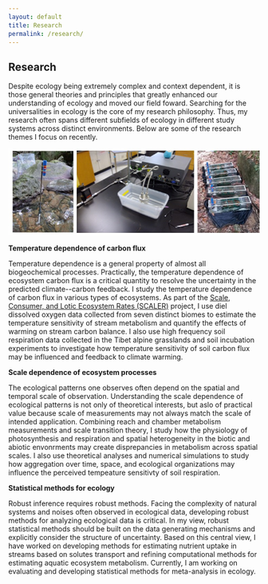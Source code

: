```yaml
---
layout: default
title: Research
permalink: /research/
---
```


## Research

Despite ecology being extremely complex and context dependent, it is those general theories and principles that greatly enhanced our understanding of ecology and moved our field foward. Searching for the universalities in ecology is the core of my research philosophy. Thus, my research often spans different subfields of ecology in different study systems across distinct environments. Below are some of the research themes I focus on recently.

![alt text](/files/research_banner.jpg)

**Temperature dependence of carbon flux**

Temperature dependence is a general property of almost all biogeochemical processes. Practically, the temperature dependence of ecosystem carbon flux is a critical quantity to resolve the uncertainty in the predicted climate--carbon feedback. I study the temperature dependence of carbon flux in various types of ecosystems. As part of the [Scale, Consumer, and Lotic Ecosystem Rates (SCALER)](http://www.k-state.edu/ecoforecasting/SCALER/) project, I use diel dissolved oxygen data collected from seven distinct biomes to estimate the temperature sensitivity of stream metabolism and quantify the effects of warming on stream carbon balance. I also use high frequency soil respiration data collected in the Tibet alpine grasslands and soil incubation experiments to investigate how temperature sensitivity of soil carbon flux may be influenced and feedback to climate warming.

**Scale dependence of ecosystem processes**

The ecological patterns one observes often depend on the spatial and temporal scale of observation. Understanding the scale dependence of ecological patterns is not only of theoretical interests, but aslo of practical value because scale of measurements may not always match the scale of intended application. Combining reach and chamber metabolism measurements and scale transition theory, I study how the physiology of photosynthesis and respiration and spatial heterogeneity in the biotic and abiotic envonrments may create disprepancies in metabolism across spatial scales. I also use theoretical analyses and numerical simulations to study how aggregation over time, space, and ecological organizations may influence the perceived tempeature sensitivty of soil respiration.

**Statistical methods for ecology**

Robust inference requires robust methods. Facing the complexity of natural systems and noises often observed in ecological data, developing robust methods for analyzing ecological data is critical. In my view, robust statistical methods should be built on the data generating mechanisms and explicitly consider the structure of uncertainty. Based on this central view, I have worked on developing methods for estimating nutrient uptake in streams based on solutes transport and refining computational methods for estimating aquatic ecosystem metabolism. Currently, I am working on evaluating and developing statistical methods for meta-analysis in ecology. 
